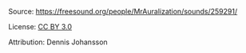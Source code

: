 Source: https://freesound.org/people/MrAuralization/sounds/259291/

License: [CC BY 3.0](https://creativecommons.org/licenses/by/3.0/)

Attribution: Dennis Johansson
